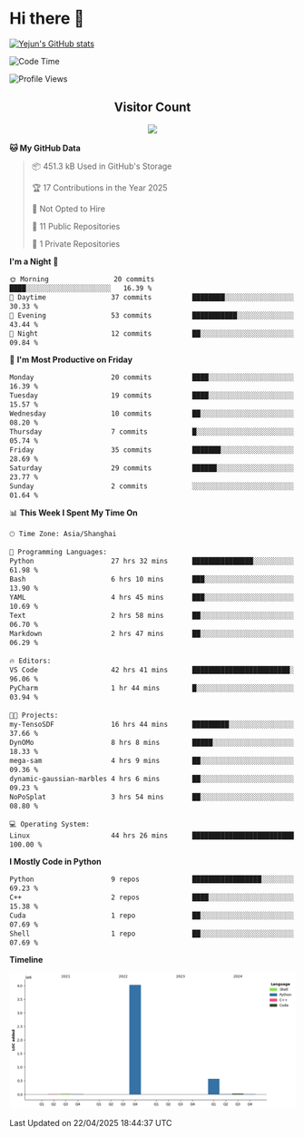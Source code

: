 # Hi there 👋


<!-- <img height="195px" src="https://github-readme-stats.vercel.app/api?username=yejun688&count_private=true&show_icons=true&hide_rank=true&title_color=0969da&bg_color=ffffff00&text_color=57606a&disable_animations=true"><img height="195px" src="https://github-readme-stats.vercel.app/api/top-langs?username=yejun688&layout=compact&title_color=0969da&bg_color=ffffff00&text_color=57606a"> -->

[![Yejun's GitHub stats](https://github-readme-stats.vercel.app/api?username=yejun688)](https://github.com/yejun688/github-readme-stats)

<!---
yejun688/yejun688 is a ✨ special ✨ repository because its `README.md` (this file) appears on your GitHub profile.
You can click the Preview link to take a look at your changes.
--->

<!--START_SECTION:waka-->
![Code Time](http://img.shields.io/badge/Code%20Time-1%2C072%20hrs%2049%20mins-blue)

![Profile Views](http://img.shields.io/badge/Profile%20Views-21-blue)


## <center> Visitor Count
<p align="center"> 
  <img src="https://profile-counter.glitch.me/yejun688/count.svg" />
</p>


**🐱 My GitHub Data** 

> 📦 451.3 kB Used in GitHub's Storage 
 > 
> 🏆 17 Contributions in the Year 2025
 > 
> 🚫 Not Opted to Hire
 > 
> 📜 11 Public Repositories 
 > 
> 🔑 1 Private Repositories 
 > 
**I'm a Night 🦉** 

```text
🌞 Morning                20 commits          ████░░░░░░░░░░░░░░░░░░░░░   16.39 % 
🌆 Daytime                37 commits          ████████░░░░░░░░░░░░░░░░░   30.33 % 
🌃 Evening                53 commits          ███████████░░░░░░░░░░░░░░   43.44 % 
🌙 Night                  12 commits          ██░░░░░░░░░░░░░░░░░░░░░░░   09.84 % 
```
📅 **I'm Most Productive on Friday** 

```text
Monday                   20 commits          ████░░░░░░░░░░░░░░░░░░░░░   16.39 % 
Tuesday                  19 commits          ████░░░░░░░░░░░░░░░░░░░░░   15.57 % 
Wednesday                10 commits          ██░░░░░░░░░░░░░░░░░░░░░░░   08.20 % 
Thursday                 7 commits           █░░░░░░░░░░░░░░░░░░░░░░░░   05.74 % 
Friday                   35 commits          ███████░░░░░░░░░░░░░░░░░░   28.69 % 
Saturday                 29 commits          ██████░░░░░░░░░░░░░░░░░░░   23.77 % 
Sunday                   2 commits           ░░░░░░░░░░░░░░░░░░░░░░░░░   01.64 % 
```


📊 **This Week I Spent My Time On** 

```text
🕑︎ Time Zone: Asia/Shanghai

💬 Programming Languages: 
Python                   27 hrs 32 mins      ███████████████░░░░░░░░░░   61.98 % 
Bash                     6 hrs 10 mins       ███░░░░░░░░░░░░░░░░░░░░░░   13.90 % 
YAML                     4 hrs 45 mins       ███░░░░░░░░░░░░░░░░░░░░░░   10.69 % 
Text                     2 hrs 58 mins       ██░░░░░░░░░░░░░░░░░░░░░░░   06.70 % 
Markdown                 2 hrs 47 mins       ██░░░░░░░░░░░░░░░░░░░░░░░   06.29 % 

🔥 Editors: 
VS Code                  42 hrs 41 mins      ████████████████████████░   96.06 % 
PyCharm                  1 hr 44 mins        █░░░░░░░░░░░░░░░░░░░░░░░░   03.94 % 

🐱‍💻 Projects: 
my-TensoSDF              16 hrs 44 mins      █████████░░░░░░░░░░░░░░░░   37.66 % 
DynOMo                   8 hrs 8 mins        █████░░░░░░░░░░░░░░░░░░░░   18.33 % 
mega-sam                 4 hrs 9 mins        ██░░░░░░░░░░░░░░░░░░░░░░░   09.36 % 
dynamic-gaussian-marbles 4 hrs 6 mins        ██░░░░░░░░░░░░░░░░░░░░░░░   09.23 % 
NoPoSplat                3 hrs 54 mins       ██░░░░░░░░░░░░░░░░░░░░░░░   08.80 % 

💻 Operating System: 
Linux                    44 hrs 26 mins      █████████████████████████   100.00 % 
```

**I Mostly Code in Python** 

```text
Python                   9 repos             █████████████████░░░░░░░░   69.23 % 
C++                      2 repos             ████░░░░░░░░░░░░░░░░░░░░░   15.38 % 
Cuda                     1 repo              ██░░░░░░░░░░░░░░░░░░░░░░░   07.69 % 
Shell                    1 repo              ██░░░░░░░░░░░░░░░░░░░░░░░   07.69 % 
```



**Timeline**

![Lines of Code chart](https://raw.githubusercontent.com/yejun688/yejun688/main/assets/bar_graph.png)


 Last Updated on 22/04/2025 18:44:37 UTC
<!--END_SECTION:waka-->
